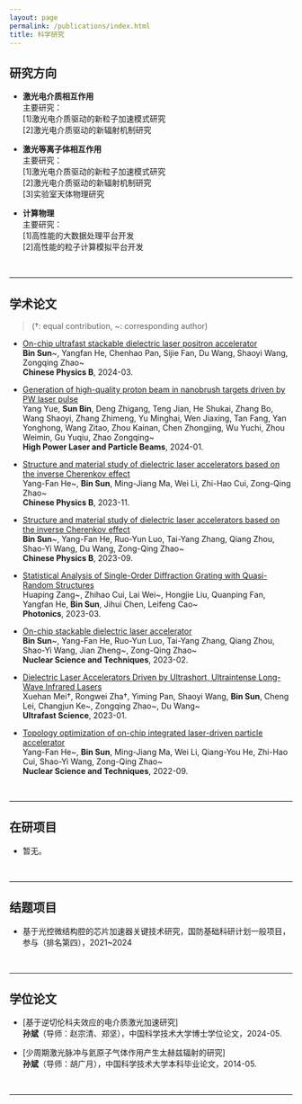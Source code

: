 ```yaml
---
layout: page
permalink: /publications/index.html
title: 科学研究
---
```


## 研究方向

- **激光电介质相互作用**<br>
  主要研究：<br>
  [1]激光电介质驱动的新粒子加速模式研究<br>
  [2]激光电介质驱动的新辐射机制研究
  
- **激光等离子体相互作用**<br>
  主要研究：<br>
  [1]激光电介质驱动的新粒子加速模式研究<br>
  [2]激光电介质驱动的新辐射机制研究<br>[3]实验室天体物理研究
  
- **计算物理**<br>
  主要研究：<br>
  [1]高性能的大数据处理平台开发<br>
  [2]高性能的粒子计算模拟平台开发
<br>

---

## 学术论文
> (†: equal contribution, ~: corresponding author)

- [On-chip ultrafast stackable dielectric laser positron accelerator](https://iopscience.iop.org/article/10.1088/1674-1056/ad188e)<br>
**Bin Sun**~, Yangfan He, Chenhao Pan, Sijie Fan, Du Wang, Shaoyi Wang, Zongqing Zhao~<br>
**Chinese Physics B**, 2024-03.<br>

- [Generation of high-quality proton beam in nanobrush targets driven by PW laser pulse](https://www.hplpb.com.cn/cn/article/doi/10.11884/HPLPB202436.230440)<br>
Yang Yue, **Sun Bin**, Deng Zhigang, Teng Jian, He Shukai, Zhang Bo, Wang Shaoyi, Zhang Zhimeng, Yu Minghai, Wen Jiaxing, Tan Fang, Yan Yonghong, Wang Zitao, Zhou Kainan, Chen Zhongjing, Wu Yuchi, Zhou Weimin, Gu Yuqiu, Zhao Zongqing~<br>
**High Power Laser and Particle Beams**, 2024-01.<br>

- [Structure and material study of dielectric laser accelerators based on the inverse Cherenkov effect](https://iopscience.iop.org/article/10.1088/1674-1056/acc05a)<br>
Yang-Fan He~, **Bin Sun**, Ming-Jiang Ma, Wei Li, Zhi-Hao Cui, Zong-Qing Zhao~<br>
**Chinese Physics B**, 2023-11.<br>

- [Structure and material study of dielectric laser accelerators based on the inverse Cherenkov effect](https://iopscience.iop.org/article/10.1088/1674-1056/acdc0a)<br>
**Bin Sun**~, Yang-Fan He, Ruo-Yun Luo, Tai-Yang Zhang, Qiang Zhou, Shao-Yi Wang, Du Wang, Zong-Qing Zhao~<br>
**Chinese Physics B**, 2023-09.<br>

- [Statistical Analysis of Single-Order Diffraction Grating with Quasi-Random Structures](https://www.mdpi.com/2304-6732/10/3/303)<br>
Huaping Zang~, Zhihao Cui, Lai Wei~, Hongjie Liu, Quanping Fan, Yangfan He, **Bin Sun**, Jihui Chen, Leifeng Cao~<br>
**Photonics**, 2023-03.<br>

- [On-chip stackable dielectric laser accelerator](https://link.springer.com/article/10.1007/s41365-023-01174-7)<br>
**Bin Sun**~, Yang-Fan He, Ruo-Yun Luo, Tai-Yang Zhang, Qiang Zhou, Shao-Yi Wang, Jian Zheng~, Zong-Qing Zhao~<br>
**Nuclear Science and Techniques**, 2023-02.<br>

- [Dielectric Laser Accelerators Driven by Ultrashort, Ultraintense Long-Wave Infrared Lasers](https://spj.science.org/doi/10.34133/ultrafastscience.0050)<br>
Xuehan Mei†, Rongwei Zha†, Yiming Pan, Shaoyi Wang, **Bin Sun**, Cheng Lei, Changjun Ke~, Zongqing Zhao~, Du Wang~<br>
**Ultrafast Science**, 2023-01.<br>

- [Topology optimization of on-chip integrated laser-driven particle accelerator](https://link.springer.com/article/10.1007/s41365-022-01101-2)<br>
Yang-Fan He~, **Bin Sun**, Ming-Jiang Ma, Wei Li, Qiang-You He, Zhi-Hao Cui, Shao-Yi Wang, Zong-Qing Zhao~<br>
**Nuclear Science and Techniques**, 2022-09.<br>

<br>

---

## 在研项目

- 暂无。

<br>

---

## 结题项目

- 基于光控微结构腔的芯片加速器关键技术研究，国防基础科研计划一般项目，参与（排名第四），2021~2024<br>

<br>
  
---

## 学位论文

- [基于逆切伦科夫效应的电介质激光加速研究]<br>
**孙斌**（导师：赵宗清、郑坚），中国科学技术大学博士学位论文，2024-05.<br>

- [少周期激光脉冲与氦原子气体作用产生太赫兹辐射的研究]<br>
**孙斌**（导师：胡广月），中国科学技术大学本科毕业论文，2014-05.<br>

<br>

---
